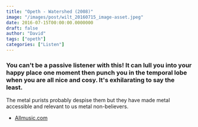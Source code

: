 ```yaml
---
title: "Opeth - Watershed (2008)"
image: "/images/post/wilt_20160715_image-asset.jpeg"
date: 2016-07-15T00:00:00.0000000
draft: false
author: "David"
tags: ["opeth"]
categories: ["Listen"]
---
```

### You can't be a passive listener with this! It can lull you into your happy place one moment then punch you in the temporal lobe when you are all nice and cosy. It's exhilarating to say the least.

 The metal purists probably despise them but they have made metal accessible and relevant to us metal non-believers.

-  [Allmusic.com](http://www.allmusic.com/album/watershed-mw0000786712)